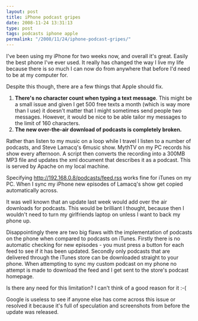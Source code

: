 ```yaml
---
layout: post
title: iPhone podcast gripes
date: 2008-11-24 13:31:13
type: post
tags: podcasts iphone apple
permalink: "/2008/11/24/iphone-podcast-gripes/"
---
```

I've been using my iPhone for two weeks now, and overall it's great. Easily the best phone I've ever used.
It really has changed the way I live my life because there is so much I can now do from anywhere that
before I'd need to be at my computer for.

Despite this though, there are a few things that Apple should fix.

1. **There's no character count when typing a text message**.
This might be a small issue and given I get 500
free texts a month (which is way more than I use) it doesn't matter that I might sometimes send people two
messages. However, it would be nice to be able tailor my messages to the limit of 160 characters.
2. **The new over-the-air download of podcasts is completely broken.**

Rather than listen to my music on a loop while I travel I listen to a number of podcasts,
and Steve Lamacq's 6music show. MythTV on my PC records his show every afternoon. A script
then converts the recording into a 300MB MP3 file and updates the xml document that describes
it as a podcast. This is served by Apache on my local machine.

Specifying http://192.168.0.8/podcasts/feed.rss works fine for iTunes on my PC. When I sync my
iPhone new episodes of Lamacq's show get copied automatically across.

It was well known that an update last week would add over the air downloads for podcasts. This
would be brilliant I thought, because then I wouldn't need to turn my girlfriends laptop on
unless I want to back my phone up.

Disappointingly there are two big flaws with the implementation of podcasts on the phone when
compared to podcasts on iTunes. Firstly there is no automatic checking for new episodes - you
must press a button for each feed to see if it has been updated. Secondly only podcasts that
are delivered through the iTunes store can be downloaded straight to your phone. When attempting
to sync my custom podcast on my phone no attempt is made to download the feed and I get sent to
the store's podcast homepage.

Is there any need for this limitation? I can't think of a good reason for it :-(

Google is useless to see if anyone else has come across this issue or resolved it because it's
full of speculation and screenshots from before the update was released.
